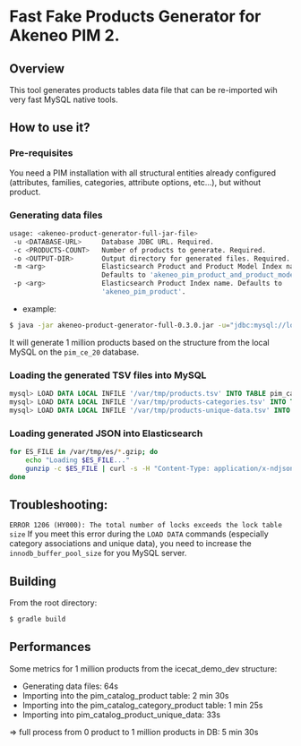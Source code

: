 # Fast Fake Products Generator for Akeneo PIM 2.

## Overview
This tool generates products tables data file that can be re-imported wih very fast MySQL native tools.

## How to use it?

### Pre-requisites
You need a PIM installation with all structural entities already configured (attributes, families, categories, attribute options, etc...), but without product.

### Generating data files
```bash
usage: <akeneo-product-generator-full-jar-file>
 -u <DATABASE-URL>     Database JDBC URL. Required.
 -c <PRODUCTS-COUNT>   Number of products to generate. Required.
 -o <OUTPUT-DIR>       Output directory for generated files. Required.
 -m <arg>              Elasticsearch Product and Product Model Index name.
                       Defaults to 'akeneo_pim_product_and_product_model'.
 -p <arg>              Elasticsearch Product Index name. Defaults to
                       'akeneo_pim_product'.
```
 - example:
```bash
$ java -jar akeneo-product-generator-full-0.3.0.jar -u="jdbc:mysql://localhost/pim_ce_20?user=akeneo_pim&password=akeneo_pim" -o=/var/tmp -c=1000000
```
It will generate 1 million products based on the structure from the local MySQL on the `pim_ce_20` database.

### Loading the generated TSV files into MySQL
```sql
mysql> LOAD DATA LOCAL INFILE '/var/tmp/products.tsv' INTO TABLE pim_catalog_product;
mysql> LOAD DATA LOCAL INFILE '/var/tmp/products-categories.tsv' INTO TABLE pim_catalog_category_product;
mysql> LOAD DATA LOCAL INFILE '/var/tmp/products-unique-data.tsv' INTO TABLE pim_catalog_product_unique_data;
```

### Loading generated JSON into Elasticsearch
```bash
for ES_FILE in /var/tmp/es/*.gzip; do
    echo "Loading $ES_FILE..."
    gunzip -c $ES_FILE | curl -s -H "Content-Type: application/x-ndjson" -XPOST localhost:9200/_bulk --data-binary @- | cut -b 1-50
done
```

## Troubleshooting:

`ERROR 1206 (HY000): The total number of locks exceeds the lock table size`
If you meet this error during the `LOAD DATA` commands (especially category associations and unique data),
you need to increase the `innodb_buffer_pool_size` for you MySQL server.

## Building

From the root directory:

```bash
$ gradle build
```

## Performances
Some metrics for 1 million products from the icecat_demo_dev structure:
 - Generating data files: 64s
 - Importing into the pim_catalog_product table: 2 min 30s
 - Importing into the pim_catalog_category_product table: 1 min 25s
 - Importing into pim_catalog_product_unique_data: 33s

 => full process from 0 product to 1 million products in DB: 5 min 30s

